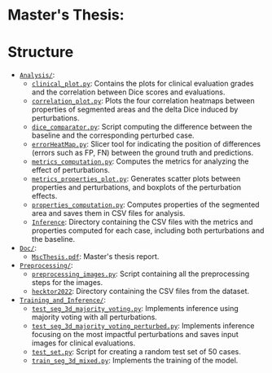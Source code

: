 # Master's Thesis: 



# Structure

 * [`Analysis/`](Analysis/):
     * [`clinical_plot.py`](Analysis/clinical_plot.py): Contains the plots for clinical evaluation grades and the correlation between Dice scores and evaluations.
     * [`correlation_plot.py`](Analysis/correlation_plot.py): Plots the four correlation heatmaps between properties of segmented areas and the delta Dice induced by perturbations.
     * [`dice_comparator.py`](Analysis/dice_comparator.py): Script computing the difference between the baseline and the corresponding perturbed case.
     * [`errorHeatMap.py`](Analysis/errorHeatMap.py): Slicer tool for indicating the position of differences (errors such as FP, FN) between the ground truth and predictions.
     * [`metrics_computation.py`](Analysis/metrics_computation.py): Computes the metrics for analyzing the effect of perturbations.
     * [`metrics_properties_plot.py`](Analysis/metrics_properties_plot.py): Generates scatter plots between properties and perturbations, and boxplots of the perturbation effects.
     * [`properties_computation.py`](Analysis/properties_computation.py): Computes properties of the segmented area and saves them in CSV files for analysis.
     * [`Inference`](Analysis/Inference): Directory containing the CSV files with the metrics and properties computed for each case, including both perturbations and the baseline.
 * [`Doc/`](Doc/):
     * [`MscThesis.pdf`](Doc/MscThesis.pdf): Master's thesis report.
 * [`Preprocessing/`](Preprocessing/):
     * [`preprocessing_images.py`](Preprocessing/preprocessing_images.py): Script containing all the preprocessing steps for the images.
     * [`hecktor2022`](Preprocessing/hecktor2022): Directory containing the CSV files from the dataset.
 * [`Training_and_Inference/`](Training_and_Inference/):
     * [`test_seg_3d_majority_voting.py`](Training_and_inference/test_seg_3d_majority_voting.py): Implements inference using majority voting with all perturbations.
     * [`test_seg_3d_majority_voting_perturbed.py`](Training_and_inference/test_seg_3d_majority_voting_perturbed.py): Implements inference focusing on the most impactful perturbations and saves input images for clinical evaluations.
     * [`test_set.py`](Training_and_inference/test_set.py): Script for creating a random test set of 50 cases.
     * [`train_seg_3d_mixed.py`](Training_and_inference/train_seg_3d_mixed.py): Implements the training of the model.

